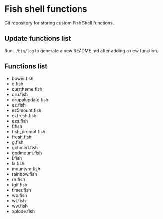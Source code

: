 # Fish shell functions
Git repository for storing custom Fish Shell functions.

## Update functions list
Run `./bin/log` to generate a new README.md after adding a new function.

## Functions list
* bower.fish
* c.fish
* currtheme.fish
* dru.fish
* drupalupdate.fish
* ez.fish
* ez5mount.fish
* ezfresh.fish
* ezs.fish
* f.fish
* fish_prompt.fish
* fresh.fish
* g.fish
* gchmod.fish
* godmount.fish
* l.fish
* la.fish
* mountvm.fish
* rainbow.fish
* rn.fish
* tgif.fish
* timer.fish
* wp.fish
* wt.fish
* ww.fish
* xplode.fish

